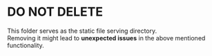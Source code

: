 # DO NOT DELETE

This folder serves as the static file serving directory.  
Removing it might lead to **unexpected issues** in the above mentioned functionality. 
